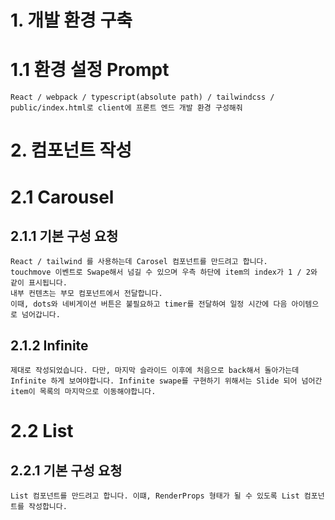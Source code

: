 # 1. 개발 환경 구축

# 1.1 환경 설정 Prompt

```
React / webpack / typescript(absolute path) / tailwindcss / public/index.html로 client에 프론트 엔드 개발 환경 구성해줘
```

# 2. 컴포넌트 작성

# 2.1 Carousel

## 2.1.1 기본 구성 요청

```
React / tailwind 를 사용하는데 Carosel 컴포넌트를 만드려고 합니다.
touchmove 이벤트로 Swape해서 넘길 수 있으며 우측 하단에 item의 index가 1 / 2와 같이 표시됩니다.
내부 컨텐츠는 부모 컴포넌트에서 전달합니다.
이때, dots와 네비게이션 버튼은 불필요하고 timer를 전달하여 일정 시간에 다음 아이템으로 넘어갑니다.
```

## 2.1.2 Infinite

```
제대로 작성되었습니다. 다만, 마지막 슬라이드 이후에 처음으로 back해서 돌아가는데 Infinite 하게 보여야합니다. Infinite swape를 구현하기 위해서는 Slide 되어 넘어간 item이 목록의 마지막으로 이동해야합니다.
```

# 2.2 List

## 2.2.1 기본 구성 요청

```
List 컴포넌트를 만드려고 합니다. 이떄, RenderProps 형태가 될 수 있도록 List 컴포넌트를 작성합니다.
```

